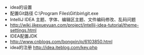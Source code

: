 - idea的设置
- 配置Git路径  C:\Program Files\Git\bin\git.exe
- IntelliJ IDEA 主题、字体、编辑区主题、文件编码修改、乱码问题
- http://wiki.jikexueyuan.com/project/intellij-idea-tutorial/theme-settings.html
- IDEA配置JDK    
- http://www.cnblogs.com/bongxin/p/6103850.html
- idea的注册 http://idea.iteblog.com/key.php
 
